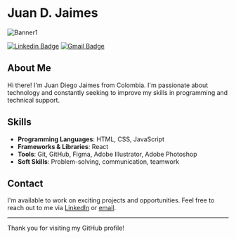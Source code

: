 # Juan D. Jaimes

![Banner1](https://github.com/JuanJaimes9/JuanJaimes9/assets/129762192/90186ed8-3220-4bb6-bf64-bda145a0afc3)

[![Linkedin Badge](https://img.shields.io/badge/-Juan%20Diego%20Jaimes-blue?style=flat-square&logo=Linkedin&logoColor=white&link=www.linkedin.com/in/juanjaimes99)](https:www.linkedin.com/in/juanjaimes99)
[![Gmail Badge](https://img.shields.io/badge/-juandiegojaimesp99@gmail.com-c14438?style=flat-square&logo=Gmail&logoColor=white&link=mailto:juandiegojaimesp99@gmail.com)](mailto:juandiegojaimesp99@gmail.com)

## About Me

Hi there! I'm Juan Diego Jaimes from Colombia. I'm passionate about technology and constantly seeking to improve my skills in programming and technical support.

## Skills

- **Programming Languages**: HTML, CSS, JavaScript
- **Frameworks & Libraries**: React
- **Tools**: Git, GitHub, Figma, Adobe Illustrator, Adobe Photoshop
- **Soft Skills**: Problem-solving, communication, teamwork


## Contact

I'm available to work on exciting projects and opportunities. Feel free to reach out to me via [LinkedIn](https:www.linkedin.com/in/juanjaimes99) or [email](mailto:juandiegojaimesp99@gmail.com).

---

Thank you for visiting my GitHub profile!
